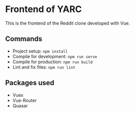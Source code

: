 # Frontend of YARC
This is the frontend of the Reddit clone developed with Vue.

## Commands
* Project setup: `npm install`
* Compile for development: `npm run serve`
* Compile for production: `npm run build`
* Lint and fix files: `npm run lint`

## Packages used
* Vuex
* Vue-Router
* Quasar
